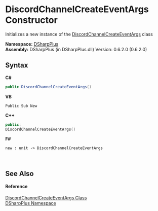 # DiscordChannelCreateEventArgs Constructor 
 

Initializes a new instance of the <a href="8598af9d-e64f-89ac-37bf-29886f07e4d6">DiscordChannelCreateEventArgs</a> class

**Namespace:**&nbsp;<a href="503971eb-de5e-a570-9922-de9500a9b1cc">DSharpPlus</a><br />**Assembly:**&nbsp;DSharpPlus (in DSharpPlus.dll) Version: 0.6.2.0 (0.6.2.0)

## Syntax

**C#**<br />
``` C#
public DiscordChannelCreateEventArgs()
```

**VB**<br />
``` VB
Public Sub New
```

**C++**<br />
``` C++
public:
DiscordChannelCreateEventArgs()
```

**F#**<br />
``` F#
new : unit -> DiscordChannelCreateEventArgs
```

<br />

## See Also


#### Reference
<a href="8598af9d-e64f-89ac-37bf-29886f07e4d6">DiscordChannelCreateEventArgs Class</a><br /><a href="503971eb-de5e-a570-9922-de9500a9b1cc">DSharpPlus Namespace</a><br />